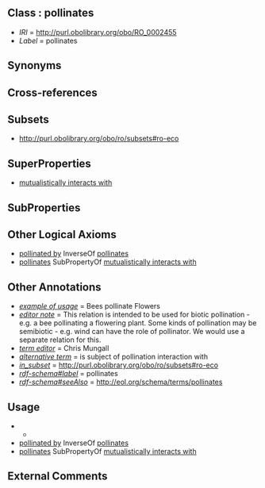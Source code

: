 
## Class : pollinates

 * *IRI* = http://purl.obolibrary.org/obo/RO_0002455
 * *Label* = pollinates

## Synonyms


## Cross-references


## Subsets

 * http://purl.obolibrary.org/obo/ro/subsets#ro-eco

## SuperProperties

 * [mutualistically interacts with](../../RO/42/RO_0002442.md)

## SubProperties


## Other Logical Axioms

 * [pollinated by](../../RO/56/RO_0002456.md) InverseOf [pollinates](../../RO/55/RO_0002455.md)
 * [pollinates](../../RO/55/RO_0002455.md) SubPropertyOf [mutualistically interacts with](../../RO/42/RO_0002442.md)

## Other Annotations

 * *[example of usage](../../IAO/12/IAO_0000112.md)* = Bees pollinate Flowers
 * *[editor note](../../IAO/16/IAO_0000116.md)* = This relation is intended to be used for biotic pollination - e.g. a bee pollinating a flowering plant. Some kinds of pollination may be semibiotic - e.g. wind can have the role of pollinator. We would use a separate relation for this.
 * *[term editor](../../IAO/17/IAO_0000117.md)* = Chris Mungall
 * *[alternative term](../../IAO/18/IAO_0000118.md)* = is subject of pollination interaction with
 * *[in_subset](../../et/oboInOwl#inSubset.md)* = http://purl.obolibrary.org/obo/ro/subsets#ro-eco
 * *[rdf-schema#label](../../el/rdf-schema#label.md)* = pollinates
 * *[rdf-schema#seeAlso](../../so/rdf-schema#seeAlso.md)* = http://eol.org/schema/terms/pollinates

## Usage

 * -
 * [pollinated by](../../RO/56/RO_0002456.md) InverseOf [pollinates](../../RO/55/RO_0002455.md)
 * [pollinates](../../RO/55/RO_0002455.md) SubPropertyOf [mutualistically interacts with](../../RO/42/RO_0002442.md)

## External Comments

